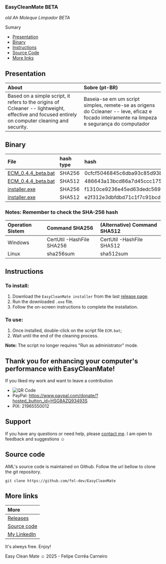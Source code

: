 ### EasyCleanMate BETA

_old Ah Moleque Limpador BETA_

Sumary
 - [Presentation](#presentation)
 - [Binary](#binary)
 - [Instructions](#instructions)
 - [Source Code](#source-code)
 - [More links](#more-links)

## Presentation 

| About|Sobre (pt-BR) |
| :---|:--- |
| Based on a simple script, it refers to the origins of Ccleaner -- lightweight, effective and focused entirely on computer cleaning and security. | Baseia-se em um script simples, remete-se as origens do Ccleaner -- leve, eficaz e focado inteiramente na limpeza e segurança do computador |

## Binary

| File | hash type | hash |
| :-- | :-- | :-- |
| [ECM_0.4.4_beta.bat](https://github.com/fel-dev/EasyCleanMate/archive/refs/heads/main.zip)    | SHA256 | 0cfcf5046845c6dba93c85d93ba9a8d5d8740bbacdab37f673141685a5978813 |
| [ECM_0.4.4_beta.bat](https://github.com/fel-dev/EasyCleanMate/archive/refs/heads/main.zip)    | SHA512 | 486643a13bcd86a7d45ccc175d3fe42227bc1845fbc3d103c32233821f3fe21a92fcac696ebae5b3a71f4b60b9617d2862e49574c0b648fe3e06bc83fe6de094 |
| [installer.exe](https://github.com/fel-dev/EasyCleanMate/archive/refs/heads/main.zip)         | SHA256 | f1310ce9236e45ed63dedc569699fe86f6a5cb2e4c9a6aec21dbda746a3bbaff |
| [installer.exe](https://github.com/fel-dev/EasyCleanMate/archive/refs/heads/main.zip)         | SHA512 |e2f312e3dbfdbd71c1f7c91bcd598bb26eef4e390680064039cb10c96fe1ee6116f553e54ff54453b07c98479475234e54f116859cd6e67a358e53a63013f343 |


### Notes: **Remember to check the SHA-256 hash**
| Operation Sistem | Command SHA256 | (Alternative) Command SHA512 |
| :-- | :-- | :-- |
| Windows | CertUtil -HashFile <file> SHA256| CertUtil -HashFile <file> SHA512 |
| Linux | sha256sum <file> | sha512sum <file> |

## Instructions

### To install:

1. Download the `EasyCleanMate installer` from the last [release page](https://github.com/fel-dev/EasyCleanMate/releases).
2. Run the downloaded `.exe` file.
3. Follow the on-screen instructions to complete the installation.

### To use:

1. Once installed, double-click on the script file `ECM.bat`;
2. Wait until the end of the cleaning process.

**Note:** The script no longer requires "Run as administrator" mode.

## Thank you for enhancing your computer's performance with EasyCleanMate!

If you liked my work and want to leave a contribution
- ![QR Code](assets/img/QR%20Code.png)
- PayPal: https://www.paypal.com/donate/?hosted_button_id=HSG8AZQ93493S 
- PIX: 21965550012

## Support
If you have any questions or need help, please [contact me](https://fel-dev.github.io/Projetos/assets/html/index-en.html#contato). I am open to feedback and suggestions ☺



## Source code
AML's source code is maintained on Github. Follow the url bellow to clone the git repository.

    git clone https://github.com/fel-dev/EasyCleanMate

## More links

| More |
| :--- |
| [Releases](https://github.com/fel-dev/EasyCleanMate/releases)|
| [Source code](https://github.com/fel-dev/EasyCleanMate)  |
| [My LinkedIn](https://www.linkedin.com/in/felipe-carneiro-dev) |

It's alweys free. Enjoy!

Easy Clean Mate ☺ 2025 - Felipe Corrêa Carneiro
